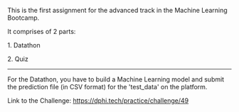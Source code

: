 <p>This is the first assignment for the advanced track in the Machine Learning Bootcamp.</p>

<p>It comprises of 2 parts:&nbsp;</p>

<p>1. Datathon</p>

<p>2. Quiz</p>

<hr />
<p>For the Datathon, you have to build a Machine Learning model and submit the prediction file (in CSV format)&nbsp;for the &#39;test_data&#39; on the platform.</p>

<p>Link to the Challenge:&nbsp;<a href="https://dphi.tech/practice/challenge/49" target="_blank">https://dphi.tech/practice/challenge/49</a></p>

<p>&nbsp;</p>